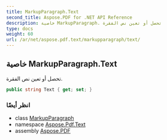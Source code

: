 ```yaml
---
title: MarkupParagraph.Text
second_title: Aspose.PDF for .NET API Reference
description: خاصية MarkupParagraph. تحصل أو تعين نص الفقرة
type: docs
weight: 60
url: /ar/net/aspose.pdf.text/markupparagraph/text/
---
```

## خاصية MarkupParagraph.Text

تحصل أو تعين نص الفقرة.

```csharp
public string Text { get; set; }
```

### انظر أيضًا

* class [MarkupParagraph](../)
* namespace [Aspose.Pdf.Text](../../../aspose.pdf.text/)
* assembly [Aspose.PDF](../../../)